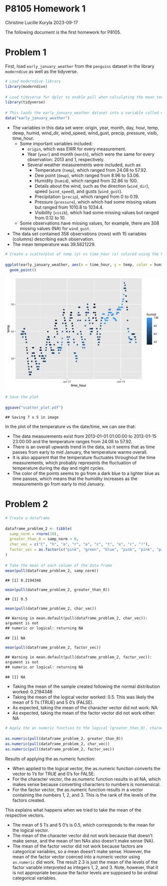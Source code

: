 P8105 Homework 1
================
Christine Lucille Kuryla
2023-09-17

The following document is the first homework for P8105.

# Problem 1

First, load `early_january_weather` from the `penguins` dataset in the
library `moderndive` as well as the tidyverse.

``` r
# Load moderndive library 
library(moderndive)

# Load tidyverse for dplyr to enable pull when calculating the mean temperature
library(tidyverse)

# This laods the early_january_weather dataset into a variable called early_january_weather
data("early_january_weather")
```

- The variables in this data set were: origin, year, month, day, hour,
  temp, dewp, humid, wind_dir, wind_speed, wind_gust, precip, pressure,
  visib, time_hour.
  - Some important variables included:
    - `origin`, which was EWR for every measurement.
    - Year (`year`) and month (`month`), which were the same for every
      observation: 2013 and 1, respectively.
    - Several weather measurements were included, such as
      - Temperature (`temp`), which ranged from 24.08 to 57.92.
      - Dew point (`dewp`), which ranged from 8.96 to 53.06.
      - Humidity (`humid`), which ranged from 32.86 to 100.
      - Details about the wind, such as the direction (`wind_dir`),
        speed (`wind_speed`), and gusts (`wind_gust`).
      - Precipitation (`precip`), which ranged from 0 to 0.19.
      - Pressure (`pressure`), which which had some missing values but
        ranged from 1010.8 to 1034.4.
      - Visibility (`visib`), which had some missing values but ranged
        from 0.12 to 10.
  - Some observations have missing values, for example, there are 308
    missing values (NA) for `wind_gust`.
- The data set contained 358 observations (rows) with 15 variables
  (columns) describing each observation.
- The mean temperature was 39.5821229.

``` r
# Create a scatterplot of temp (y) vs time_hour (x) colored using the humid variable

ggplot(early_january_weather, aes(x = time_hour, y = temp, color = humid)) +
  geom_point()
```

![](p8105_hw1_clk2162_files/figure-gfm/problem1_plot-1.png)<!-- -->

``` r
# Save the plot

ggsave("scatter_plot.pdf")
```

    ## Saving 7 x 5 in image

In the plot of the temperature vs the date/time, we can see that:

- The data measurements exist from 2013-01-01 01:00:00 to 2013-01-15
  23:00:00 and the temperature ranges from 24.08 to 57.92.
- There is an overall upwards trend in the data, so it seems that as
  time passes from early to mid January, the temperature warms overall.
- It is also apparent that the temperature fluctuates throughout the
  time measurements, which probably represents the fluctuation of
  temperature during the day and night cycles.
- The color of the points seems to go from a dark blue to a lighter blue
  as time passes, which means that the humidity increases as the
  measurements go from early to mid January.

# Problem 2

``` r
# Create a dataframe

dataframe_problem_2 <- tibble(
  samp_norm = rnorm(10),
  greater_than_0 = samp_norm > 0,
  char_vec = c("C", "h", "a", "r", "a", "c", "t", "e", "r", "!"),
  factor_vec = as.factor(c("pink", "green", "blue", "pink", "pink", "pink", "green", "blue", "pink", "green"))
)

# Take the mean of each column of the data frame
mean(pull(dataframe_problem_2, samp_norm))
```

    ## [1] 0.2194348

``` r
mean(pull(dataframe_problem_2, greater_than_0))
```

    ## [1] 0.5

``` r
mean(pull(dataframe_problem_2, char_vec))
```

    ## Warning in mean.default(pull(dataframe_problem_2, char_vec)): argument is not
    ## numeric or logical: returning NA

    ## [1] NA

``` r
mean(pull(dataframe_problem_2, factor_vec))
```

    ## Warning in mean.default(pull(dataframe_problem_2, factor_vec)): argument is not
    ## numeric or logical: returning NA

    ## [1] NA

- Taking the mean of the sample created following the normal
  distribution worked: 0.2194348
- Taking the mean of the logical vector worked: 0.5. This was likely the
  mean of 5 1’s (TRUE) and 5 0’s (FALSE).
- As expected, taking the mean of the character vector did not work: NA
- As expected, taking the mean of the factor vector did not work either:
  NA

``` r
# Apply the as numeric function to the logical (greater_than_0), character (char_vec), and factor vectors (factor_vec)

as.numeric(pull(dataframe_problem_2, greater_than_0))
as.numeric(pull(dataframe_problem_2, char_vec))
as.numeric(pull(dataframe_problem_2, factor_vec))
```

Results of applying the as.numeric function:

- When applied to the logical vector, the as.numeric function converts
  the vector to 1’s for TRUE and 0’s for FALSE.
- For the character vector, the as.numeric function results in all NA,
  which makes sense because converting characters to numbers is
  nonsensical.
- For the factor vector, the as.numeric function results in a vector
  containing the numbers 1, 2, and 3. This is the rank of the levels of
  the factors created.

This explains what happens when we tried to take the mean of the
respective vectors.

- The mean of 5 1’s and 5 0’s is 0.5, which corresponds to the mean for
  the logical vector.
- The mean of the character vector did not work because that doesn’t
  make sense, and the mean of ten NAs also doesn’t make sense (NA).
- The mean of the factor vector did not work because factors are
  categorical variables, so a mean doesn’t make sense. However, the mean
  of the factor vector coerced into a numeric vector using `as.numeric`
  did work. The result 2.3 is just the mean of the levels of the factor
  variable interpreted as integers 1, 2, and 3. Note, however, that it
  is not appropriate because the factor levels are supposed to be
  ordinal categorical variables.
